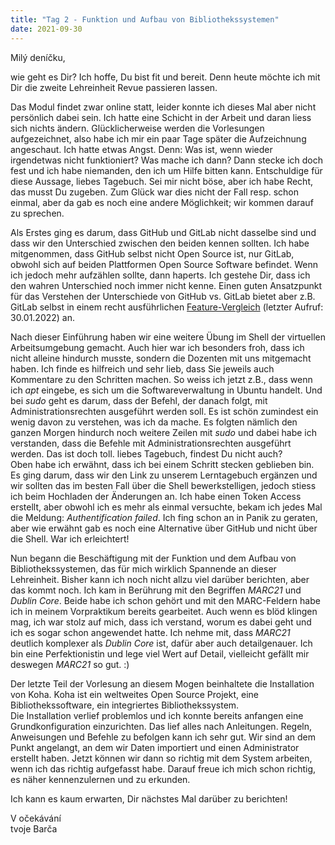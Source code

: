 ```yaml
---
title: "Tag 2 - Funktion und Aufbau von Bibliothekssystemen"
date: 2021-09-30
---
```


Milý deníčku,

wie geht es Dir? Ich hoffe, Du bist fit und bereit. Denn heute möchte ich mit Dir die zweite Lehreinheit Revue passieren lassen.

Das Modul findet zwar online statt, leider konnte ich dieses Mal aber nicht persönlich dabei sein. Ich hatte eine Schicht in der Arbeit und daran liess sich nichts ändern.
Glücklicherweise werden die Vorlesungen aufgezeichnet, also habe ich mir ein paar Tage später die Aufzeichnung angeschaut. Ich hatte etwas Angst. Denn: Was ist, wenn wieder
irgendetwas nicht funktioniert? Was mache ich dann? Dann stecke ich doch fest und ich habe niemanden, den ich um Hilfe bitten kann. Entschuldige für diese Aussage, liebes Tagebuch. Sei mir nicht böse, aber ich habe Recht, das musst Du zugeben. Zum Glück war dies nicht der Fall resp. schon einmal, aber da gab es noch eine andere Möglichkeit; wir kommen darauf zu sprechen.

Als Erstes ging es darum, dass GitHub und GitLab nicht dasselbe sind und dass wir den Unterschied zwischen den beiden kennen sollten. Ich habe mitgenommen, dass GitHub selbst
nicht Open Source ist, nur GitLab, obwohl sich auf beiden Plattformen Open Source Software befindet. Wenn ich jedoch mehr aufzählen sollte, dann haperts. Ich gestehe Dir, dass ich den wahren Unterschied noch immer nicht kenne. Einen guten Ansatzpunkt für das Verstehen der Unterschiede von GitHub vs. GitLab bietet aber z.B. GitLab selbst in einem recht
ausführlichen [Feature-Vergleich](https://www.heise.de/tipps-tricks/GitHub-vs-GitLab-4597154.html) (letzter Aufruf: 30.01.2022) an.

Nach dieser Einführung haben wir eine weitere Übung im Shell der virtuellen Arbeitsumgebung gemacht. Auch hier war ich besonders froh, dass ich nicht alleine hindurch musste,
sondern die Dozenten mit uns mitgemacht haben. Ich finde es hilfreich und sehr lieb, dass Sie jeweils auch Kommentare zu den Schritten machen. So weiss ich jetzt z.B., dass wenn
ich *apt* eingebe, es sich um die Softwareverwaltung in Ubuntu handelt. Und bei *sudo* geht es darum, dass der Befehl, der danach folgt, mit Administrationsrechten
ausgeführt werden soll. Es ist schön zumindest ein wenig davon zu verstehen, was ich da mache. Es folgten nämlich den ganzen Morgen hindurch noch weitere Zeilen mit *sudo* und 
dabei habe ich verstanden, dass die Befehle mit Administrationsrechten ausgeführt werden. Das ist doch toll. liebes Tagebuch, findest Du nicht auch? <br>
Oben habe ich erwähnt, dass ich bei einem Schritt stecken geblieben bin. Es ging darum, dass wir den Link zu unserem Lerntagebuch ergänzen und wir sollten das im besten Fall
über die Shell bewerkstelligen, jedoch stiess ich beim Hochladen der Änderungen an. Ich habe einen Token Access erstellt, aber obwohl ich es mehr als einmal versuchte, bekam ich jedes Mal die Meldung: *Authentification failed*. Ich fing schon an in Panik zu geraten, aber wie erwähnt gab es noch eine Alternative über GitHub und nicht über die Shell. War ich erleichtert!

Nun begann die Beschäftigung mit der Funktion und dem Aufbau von Bibliothekssystemen, das für mich wirklich Spannende an dieser Lehreinheit. Bisher kann ich noch nicht allzu
viel darüber berichten, aber das kommt noch.
Ich kam in Berührung mit den Begriffen *MARC21* und *Dublin Core*. Beide habe ich schon gehört und mit den MARC-Feldern habe ich in meinem Vorpraktikum bereits gearbeitet. Auch
wenn es blöd klingen mag, ich war stolz auf mich, dass ich verstand, worum es dabei geht und ich es sogar schon angewendet hatte. Ich nehme mit, dass *MARC21* deutlich
komplexer als *Dublin Core* ist, dafür aber auch detailgenauer. Ich bin eine Perfektionistin und lege viel Wert auf Detail, vielleicht gefällt mir deswegen *MARC21* so gut. :)

Der letzte Teil der Vorlesung an diesem Mogen beinhaltete die Installation von Koha. Koha ist ein weltweites Open Source Projekt, eine Bibliothekssoftware, ein integriertes
Bibliothekssystem. <br>
Die Installation verlief problemlos und ich konnte bereits anfangen eine Grundkonfiguration einzurichten. Das lief alles nach Anleitungen. Regeln, Anweisungen und Befehle zu 
befolgen kann ich sehr gut. Wir sind an dem Punkt angelangt, an dem wir Daten importiert und einen Administrator erstellt haben. Jetzt können wir dann so richtig
mit dem System arbeiten, wenn ich das richtig aufgefasst habe. Darauf freue ich mich schon richtig, es näher kennenzulernen und zu erkunden.

Ich kann es kaum erwarten, Dir nächstes Mal darüber zu berichten!

V očekávání <br>
tvoje Barča


